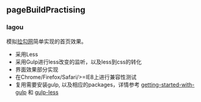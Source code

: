 
## pageBuildPractising

### lagou

模拟[拉勾网](www.lagou.com/)简单实现的首页效果。

- 采用Less
- 采用Gulp进行less改变的监听，以及less到css的转化
- 界面效果部分实现
- 在Chrome/Firefox/Safari/>=IE8上进行兼容性测试
- 复用需要安装gulp, 以及相应的packages，详情参考 [getting-started-with-gulp](https://markgoodyear.com/2014/01/getting-started-with-gulp/) 和 [gulp-less](https://npmjs.org/package/gulp-less/)
